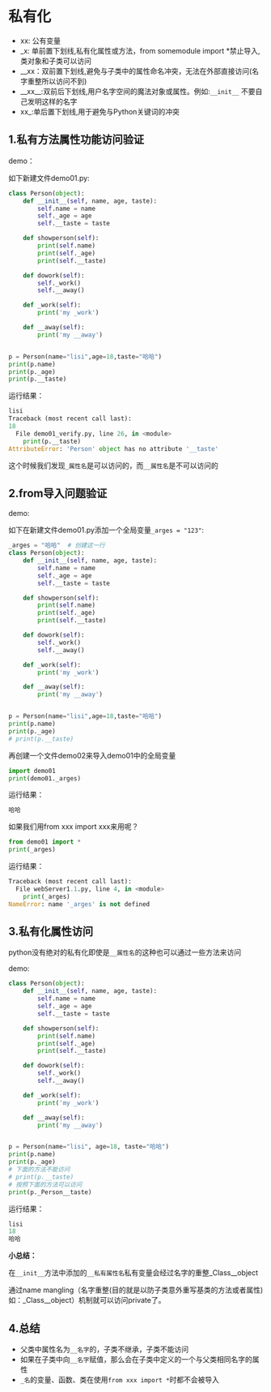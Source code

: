 # 私有化

- xx: 公有变量
- _x: 单前置下划线,私有化属性或方法，from somemodule import *禁止导入,类对象和子类可以访问
- __xx：双前置下划线,避免与子类中的属性命名冲突，无法在外部直接访问(名字重整所以访问不到)
- \__xx\_\_:双前后下划线,用户名字空间的魔法对象或属性。例如:`__init__` 不要自己发明这样的名字
- xx_:单后置下划线,用于避免与Python关键词的冲突



## 1.私有方法属性功能访问验证

demo：

如下新建文件demo01.py:

```python
class Person(object):
    def __init__(self, name, age, taste):
        self.name = name
        self._age = age
        self.__taste = taste

    def showperson(self):
        print(self.name)
        print(self._age)
        print(self.__taste)

    def dowork(self):
        self._work()
        self.__away()

    def _work(self):
        print('my _work')

    def __away(self):
        print('my __away')


p = Person(name="lisi",age=18,taste="哈哈")
print(p.name)
print(p._age)
print(p.__taste) 
```

运行结果：

```python
lisi
Traceback (most recent call last):
18
  File demo01_verify.py, line 26, in <module>
    print(p.__taste)
AttributeError: 'Person' object has no attribute '__taste'
```

这个时候我们发现`_属性名`是可以访问的，而`__属性名`是不可以访问的



## 2.from导入问题验证

demo:

如下在新建文件demo01.py添加一个全局变量`_arges = "123"`:

```python
_arges = "哈哈"  # 创建这一行
class Person(object):
    def __init__(self, name, age, taste):
        self.name = name
        self._age = age
        self.__taste = taste

    def showperson(self):
        print(self.name)
        print(self._age)
        print(self.__taste)

    def dowork(self):
        self._work()
        self.__away()

    def _work(self):
        print('my _work')

    def __away(self):
        print('my __away')


p = Person(name="lisi",age=18,taste="哈哈")
print(p.name)
print(p._age)
# print(p.__taste)
```

再创建一个文件demo02来导入demo01中的全局变量

```python
import demo01
print(demo01._arges)
```

运行结果：

```python
哈哈
```

如果我们用from xxx import xxx来用呢？

```python
from demo01 import *
print(_arges)
```

运行结果：

```python
Traceback (most recent call last):
  File webServer1.1.py, line 4, in <module>
    print(_arges)
NameError: name '_arges' is not defined
```





## 3.私有化属性访问

python没有绝对的私有化即使是`__属性名`的这种也可以通过一些方法来访问

demo:

```python
class Person(object):
    def __init__(self, name, age, taste):
        self.name = name
        self._age = age
        self.__taste = taste

    def showperson(self):
        print(self.name)
        print(self._age)
        print(self.__taste)

    def dowork(self):
        self._work()
        self.__away()

    def _work(self):
        print('my _work')

    def __away(self):
        print('my __away')


p = Person(name="lisi", age=18, taste="哈哈")
print(p.name)
print(p._age)
# 下面的方法不能访问
# print(p.__taste)
# 按照下面的方法可以访问
print(p._Person__taste)
```

运行结果：

```python
lisi
18
哈哈
```



**小总结：**

在`__init__`方法中添加的`__私有属性名`私有变量会经过名字的重整_Class__object

通过name mangling（名字重整(目的就是以防子类意外重写基类的方法或者属性)如：_Class__object）机制就可以访问private了。



## 4.总结

- 父类中属性名为`__名字`的，子类不继承，子类不能访问
- 如果在子类中向`__名字`赋值，那么会在子类中定义的一个与父类相同名字的属性
- `_名`的变量、函数、类在使用`from xxx import *`时都不会被导入

